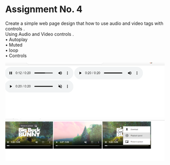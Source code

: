 # Assignment No. 4

Create a simple web page design that how to use audio and video tags with controls . <br>
Using Audio and Video controls . <br>
• Autoplay<br>
• Muted <br>
• loop  <br>
• Controls 

![screenshot](./Image/Screenshot%202023-08-06%20120530.png)
![screenshot](./Image/Screenshot%202023-08-06%20120713.png)
